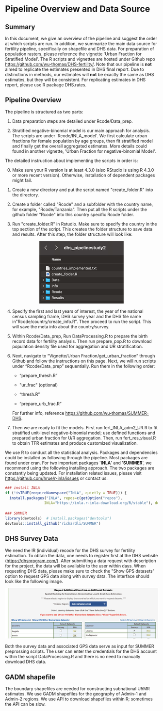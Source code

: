 # Pipeline Overview and Data Source


## Summary

In this document, we give an overview of the pipeline and suggest the order at which scripts are run.
In addition, we summarize the main data source for fertility pipeline, specifically on shapefile and DHS data.  For preparation of population rasters, please reference the vignette 'Urban Fraction for Stratified Model'. The R scripts and vignettes are hosted under Github repo https://github.com/wu-thomas/DHS-fertility/. 
Note that our pipeline is **not** aimed to replicate the estimates presented in DHS final report. Due to distinctions in methods, our estimates will **not** be exactly the same as DHS estimates, but they will be consistent.  For replicating estimates in DHS report, please use R package DHS.rates. 

## Pipeline Overview

The pipeline is structured as two parts: 

1. Data preparation steps are detailed under Rcode/Data_prep.

2. Stratified negative-binomial model is our main approach for analysis. The scripts are under 'Rcode/INLA_model'. We first calculate urban fractions for female population by age groups, then fit stratified model and finally get the overall aggregated estimates. More details could found in another vignette, 'Urban Fraction for negative-binomial Model'.

The detailed instruction about implementing the scripts in order is:

0. Make sure your R version is at least 4.3.0 (also RStudio is using R 4.3.0 or more recent version). Otherwise, installation of dependent packages might fail. 

1. Create a new directory and put the script named "create_folder.R" into the directory.

2. Create a folder called "Rcode" and a subfolder with the country name, for example, "Rcode/Tanzania". Then put all the R scripts under the github folder "Rcode" into this country specific Rcode folder. 

3. Run "create_folder.R" in Rstudio. Make sure to specify the country in the top section of the script. This creates the folder structure to save data and results. After this step, the folder structure will look like: 

<p align="center">
  <img src="folder_structure2.png"  />
</p>


4. Specify the first and last years of interest, the year of the national census sampling frame, DHS survey year and the DHS file name in"Rcode/country/create_info.R". Then proceed to run the script. This will save the meta info about the country/survey. 

5. Within Rcode/Data_prep, Run DataProcessing.R to prepare the birth record data for fertility analysis. Then run prepare_pop.R to download population density file used for aggregation and UR stratification.

6. Next, navigate to “Vignette/Urban Fraction/get_urban_fraction” through Github and follow the instructions on this page. 
Next, we will run scripts under “Rcode/Data_prep” sequentially. Run them in the following order:

   + “prepare_thresh.R”
   
   + "ur_frac" (optional)
   
   + “thresh.R”

   + “prepare_urb_frac.R”

	For further info, reference https://github.com/wu-thomas/SUMMER-DHS. 

7. Then we are ready to fit the models. First run fert_INLA_adm2_UR.R to fit stratified unit-level negative-binomial model; use defined functions and prepared urban fraction for U/R aggregation. Then, run fert_res_visual.R to obtain TFR estimates and produce customized visualization. 

We use R to conduct all the statistical analysis. Packages and dependencies could be installed as following through the pipeline. Most packages are found under cran. For two important packages '**INLA**' and '**SUMMER**', we recommend using the following installing approach. The two packages are constantly being updated. For installation related issues, please visit https://github.com/hrue/r-inla/issues or contact us.


```r
### install INLA
if (!isTRUE(requireNamespace("INLA", quietly = TRUE))) {
  install.packages("INLA", repos=c(getOption("repos"), 
                  INLA="https://inla.r-inla-download.org/R/stable"), dep=TRUE)
    
### SUMMER
library(devtools)  # install.packages("devtools")
devtools::install_github("richardli/SUMMER")
```



## DHS Survey Data

We need the IR (individual) recode for the DHS survey for fertility estimation. To obtain the data, one needs to register first at the DHS website (https://dhsprogram.com/). After submitting a data request with description for the project, the data will be available to the user within days. When requesting DHS data, please make sure to check the "Show GPS datasets" option to request GPS data along with survey data. The interface should look like the following image. 

<center>

![Requesting GPS data](show_GPS.png)

</center>


Both the survey data and associated GPS data serve as input for SUMMER preprossing scripts. The user can enter the credentials for the DHS account within the script DataProcessing.R and there is no need to manually download DHS data.  



## GADM shapefile

The boundary shapefiles are needed for constructing subnational U5MR estimates. We use GADM shapefiles for the geography of Admin-1 and Admin-2 regions. We use API to download shapefiles within R; sometimes the API can be slow.





